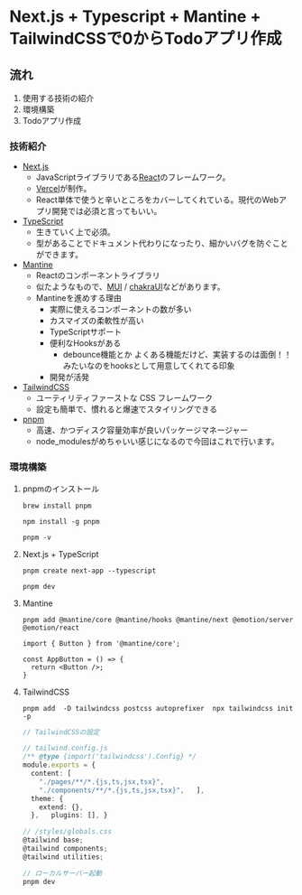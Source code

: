 # Next.js + Typescript + Mantine + TailwindCSSで0からTodoアプリ作成

## 流れ
1. 使用する技術の紹介
2. 環境構築
3. Todoアプリ作成

### 技術紹介

- [Next.js](https://nextjs.org/)
   - JavaScriptライブラリである[React](https://ja.reactjs.org/)のフレームワーク。
   - [Vercel](https://vercel.com/home?utm_source=next-site&utm_medium=banner&utm_campaign=next-website)が制作。
   - React単体で使うと辛いところをカバーしてくれている。現代のWebアプリ開発では必須と言ってもいい。
- [TypeScript](https://www.typescriptlang.org/)
   - 生きていく上で必須。
   - 型があることでドキュメント代わりになったり、細かいバグを防ぐことができます。
- [Mantine](https://mantine.dev/)
   - Reactのコンポーネントライブラリ
   - 似たようなもので、[MUI](https://mui.com/) / [chakraUI](https://chakra-ui.com/)などがあります。
   - Mantineを進めする理由
     - 実際に使えるコンポーネントの数が多い
     - カスマイズの柔軟性が高い
     - TypeScriptサポート
     - 便利なHooksがある
       - debounce機能とか
    よくある機能だけど、実装するのは面倒！！みたいなのをhooksとして用意してくれてる印象
      - 開発が活発
- [TailwindCSS](https://tailwindcss.com/)
  - ユーティリティファーストな CSS フレームワーク
  - 設定も簡単で、慣れると爆速でスタイリングできる
- [pnpm](https://pnpm.io/ja/)
  - 高速、かつディスク容量効率が良いパッケージマネージャー
  - node_modulesがめちゃいい感じになるので今回はこれで行います。

### 環境構築

1. pnpmのインストール

    ```
    brew install pnpm

    npm install -g pnpm
    ```

    ```
    pnpm -v
    ```

2. Next.js + TypeScript

    ```
    pnpm create next-app --typescript

    pnpm dev
    ```

3. Mantine

    ```
    pnpm add @mantine/core @mantine/hooks @mantine/next @emotion/server @emotion/react
    ```

    ```tsx
    import { Button } from '@mantine/core';

    const AppButton = () => {
      return <Button />;
    }
    ```

4. TailwindCSS

    ```
    pnpm add  -D tailwindcss postcss autoprefixer  npx tailwindcss init -p
    ```

    ```typescript
    // TailwindCSSの設定

    // tailwind.config.js
    /** @type {import('tailwindcss').Config} */ 
    module.exports = {
      content: [
        "./pages/**/*.{js,ts,jsx,tsx}",
        "./components/**/*.{js,ts,jsx,tsx}",   ],
      theme: {
        extend: {},
      },   plugins: [], }

    // /styles/globals.css
    @tailwind base;
    @tailwind components;
    @tailwind utilities;

    // ローカルサーバー起動
    pnpm dev
    ```

